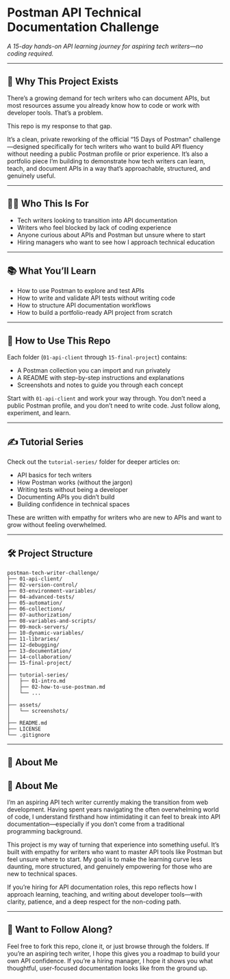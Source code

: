 # Postman API Technical Documentation Challenge

_A 15-day hands-on API learning journey for aspiring tech writers—no coding required._

---

## 🚀 Why This Project Exists

There’s a growing demand for tech writers who can document APIs, but most resources assume you already know how to code or work with developer tools. That’s a problem.

This repo is my response to that gap.

It’s a clean, private reworking of the official “15 Days of Postman” challenge—designed specifically for tech writers who want to build API fluency without needing a public Postman profile or prior experience. It’s also a portfolio piece I’m building to demonstrate how tech writers can learn, teach, and document APIs in a way that’s approachable, structured, and genuinely useful.

---

## 👩‍💻 Who This Is For

- Tech writers looking to transition into API documentation
- Writers who feel blocked by lack of coding experience
- Anyone curious about APIs and Postman but unsure where to start
- Hiring managers who want to see how I approach technical education

---

## 📚 What You’ll Learn

- How to use Postman to explore and test APIs
- How to write and validate API tests without writing code
- How to structure API documentation workflows
- How to build a portfolio-ready API project from scratch

---

## 🧭 How to Use This Repo

Each folder (`01-api-client` through `15-final-project`) contains:

- A Postman collection you can import and run privately
- A README with step-by-step instructions and explanations
- Screenshots and notes to guide you through each concept

Start with `01-api-client` and work your way through. You don’t need a public Postman profile, and you don’t need to write code. Just follow along, experiment, and learn.

---

## ✍️ Tutorial Series

Check out the `tutorial-series/` folder for deeper articles on:

- API basics for tech writers
- How Postman works (without the jargon)
- Writing tests without being a developer
- Documenting APIs you didn’t build
- Building confidence in technical spaces

These are written with empathy for writers who are new to APIs and want to grow without feeling overwhelmed.

---

## 🛠️ Project Structure

```text
postman-tech-writer-challenge/
├── 01-api-client/
├── 02-version-control/
├── 03-environment-variables/
├── 04-advanced-tests/
├── 05-automation/
├── 06-collections/
├── 07-authorization/
├── 08-variables-and-scripts/
├── 09-mock-servers/
├── 10-dynamic-variables/
├── 11-libraries/
├── 12-debugging/
├── 13-documentation/
├── 14-collaboration/
├── 15-final-project/
│
├── tutorial-series/
│   ├── 01-intro.md
│   ├── 02-how-to-use-postman.md
│   └── ...
│
├── assets/
│   └── screenshots/
│
├── README.md
├── LICENSE
└── .gitignore
```


---

## 🙋 About Me

## 🙋 About Me

I’m an aspiring API tech writer currently making the transition from web development. Having spent years navigating the often overwhelming world of code, I understand firsthand how intimidating it can feel to break into API documentation—especially if you don’t come from a traditional programming background.

This project is my way of turning that experience into something useful. It’s built with empathy for writers who want to master API tools like Postman but feel unsure where to start. My goal is to make the learning curve less daunting, more structured, and genuinely empowering for those who are new to technical spaces.

If you’re hiring for API documentation roles, this repo reflects how I approach learning, teaching, and writing about developer tools—with clarity, patience, and a deep respect for the non-coding path.


---

## 📣 Want to Follow Along?

Feel free to fork this repo, clone it, or just browse through the folders. If you’re an aspiring tech writer, I hope this gives you a roadmap to build your own API confidence. If you’re a hiring manager, I hope it shows you what thoughtful, user-focused documentation looks like from the ground up.



